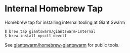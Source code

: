 # Internal Homebrew Tap

Homebrew tap for installing internal tooling at Giant Swarm

```nohighlight
$ brew tap giantswarm/giantswarm-internal
$ brew install opsctl devctl
```

See [giantswarm/homebrew-giantswarm](https://github.com/giantswarm/homebrew-giantswarm) for public tools.
